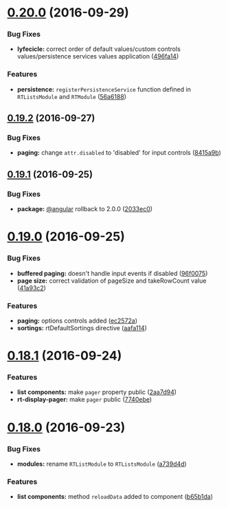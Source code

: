 <a name="0.20.0"></a>
# [0.20.0](https://github.com/fshchudlo/right-angled/compare/0.19.2...v0.20.0) (2016-09-29)


### Bug Fixes

* **lyfecicle:** correct order of default values/custom controls values/persistence services values application ([496fa14](https://github.com/fshchudlo/right-angled/commit/496fa14))


### Features

* **persistence:** `registerPersistenceService` function defined in `RTListsModule` and `RTModule` ([56a6188](https://github.com/fshchudlo/right-angled/commit/56a6188))



<a name="0.19.2"></a>
## [0.19.2](https://github.com/fshchudlo/right-angled/compare/0.19.1...v0.19.2) (2016-09-27)


### Bug Fixes

* **paging:** change `attr.disabled` to 'disabled' for input controls ([8415a9b](https://github.com/fshchudlo/right-angled/commit/8415a9b))



<a name="0.19.1"></a>
## [0.19.1](https://github.com/fshchudlo/right-angled/compare/0.19.0...v0.19.1) (2016-09-25)


### Bug Fixes

* **package:** [@angular](https://github.com/angular) rollback to 2.0.0 ([2033ec0](https://github.com/fshchudlo/right-angled/commit/2033ec0))



<a name="0.19.0"></a>
# [0.19.0](https://github.com/fshchudlo/right-angled/compare/0.18.1...v0.19.0) (2016-09-25)


### Bug Fixes

* **buffered paging:** doesn't handle input events if disabled ([96f0075](https://github.com/fshchudlo/right-angled/commit/96f0075))
* **page size:** correct validation of pageSize and takeRowCount value ([41a93c2](https://github.com/fshchudlo/right-angled/commit/41a93c2))


### Features

* **paging:** options controls added ([ec2572a](https://github.com/fshchudlo/right-angled/commit/ec2572a))
* **sortings:** rtDefaultSortings directive ([aafa114](https://github.com/fshchudlo/right-angled/commit/aafa114))



<a name="0.18.1"></a>
# [0.18.1](https://github.com/fshchudlo/right-angled/compare/0.18.0...v0.18.1) (2016-09-24)


### Features

* **list components:** make `pager` property public ([2aa7d94](https://github.com/fshchudlo/right-angled/commit/2aa7d94))
* **rt-display-pager:** make `pager` public ([7740ebe](https://github.com/fshchudlo/right-angled/commit/7740ebe))



<a name="0.18.0"></a>
# [0.18.0](https://github.com/fshchudlo/right-angled/compare/0.17.0...v0.18.0) (2016-09-23)


### Bug Fixes

* **modules:** rename `RTListModule` to `RTListsModule` ([a739d4d](https://github.com/fshchudlo/right-angled/commit/a739d4d))


### Features

* **list components:** method `reloadData` added to component ([b65b1da](https://github.com/fshchudlo/right-angled/commit/b65b1da))



